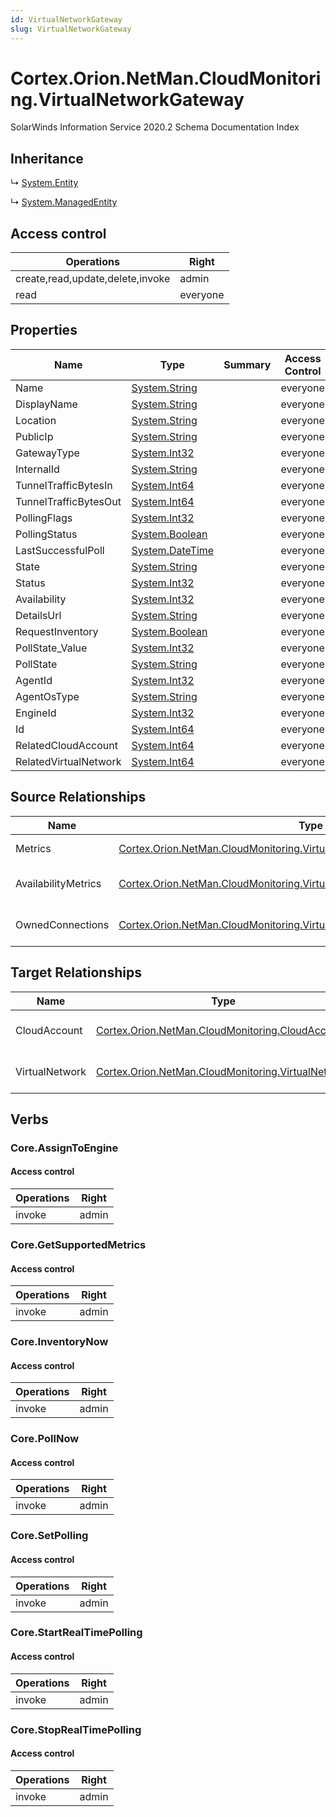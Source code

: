 ```yaml
---
id: VirtualNetworkGateway
slug: VirtualNetworkGateway
---
```


# Cortex.Orion.NetMan.CloudMonitoring.VirtualNetworkGateway

SolarWinds Information Service 2020.2 Schema Documentation Index

## Inheritance

↳ [System.Entity](./../System/Entity)

↳ [System.ManagedEntity](./../System/ManagedEntity)

## Access control

| Operations | Right |
| ------ | ------ |
| create,read,update,delete,invoke | admin |
| read | everyone |

## Properties

| Name | Type | Summary | Access Control |
| ------ | ------ | ------ | ------ |
| Name | [System.String](https://docs.microsoft.com/en-us/dotnet/api/system.string) |  | everyone |
| DisplayName | [System.String](https://docs.microsoft.com/en-us/dotnet/api/system.string) |  | everyone |
| Location | [System.String](https://docs.microsoft.com/en-us/dotnet/api/system.string) |  | everyone |
| PublicIp | [System.String](https://docs.microsoft.com/en-us/dotnet/api/system.string) |  | everyone |
| GatewayType | [System.Int32](https://docs.microsoft.com/en-us/dotnet/api/system.int32) |  | everyone |
| InternalId | [System.String](https://docs.microsoft.com/en-us/dotnet/api/system.string) |  | everyone |
| TunnelTrafficBytesIn | [System.Int64](https://docs.microsoft.com/en-us/dotnet/api/system.int64) |  | everyone |
| TunnelTrafficBytesOut | [System.Int64](https://docs.microsoft.com/en-us/dotnet/api/system.int64) |  | everyone |
| PollingFlags | [System.Int32](https://docs.microsoft.com/en-us/dotnet/api/system.int32) |  | everyone |
| PollingStatus | [System.Boolean](https://docs.microsoft.com/en-us/dotnet/api/system.boolean) |  | everyone |
| LastSuccessfulPoll | [System.DateTime](https://docs.microsoft.com/en-us/dotnet/api/system.datetime) |  | everyone |
| State | [System.String](https://docs.microsoft.com/en-us/dotnet/api/system.string) |  | everyone |
| Status | [System.Int32](https://docs.microsoft.com/en-us/dotnet/api/system.int32) |  | everyone |
| Availability | [System.Int32](https://docs.microsoft.com/en-us/dotnet/api/system.int32) |  | everyone |
| DetailsUrl | [System.String](https://docs.microsoft.com/en-us/dotnet/api/system.string) |  | everyone |
| RequestInventory | [System.Boolean](https://docs.microsoft.com/en-us/dotnet/api/system.boolean) |  | everyone |
| PollState_Value | [System.Int32](https://docs.microsoft.com/en-us/dotnet/api/system.int32) |  | everyone |
| PollState | [System.String](https://docs.microsoft.com/en-us/dotnet/api/system.string) |  | everyone |
| AgentId | [System.Int32](https://docs.microsoft.com/en-us/dotnet/api/system.int32) |  | everyone |
| AgentOsType | [System.String](https://docs.microsoft.com/en-us/dotnet/api/system.string) |  | everyone |
| EngineId | [System.Int32](https://docs.microsoft.com/en-us/dotnet/api/system.int32) |  | everyone |
| Id | [System.Int64](https://docs.microsoft.com/en-us/dotnet/api/system.int64) |  | everyone |
| RelatedCloudAccount | [System.Int64](https://docs.microsoft.com/en-us/dotnet/api/system.int64) |  | everyone |
| RelatedVirtualNetwork | [System.Int64](https://docs.microsoft.com/en-us/dotnet/api/system.int64) |  | everyone |

## Source Relationships

| Name | Type | Notes |
| ------ | ------ | ------ |
| Metrics | [Cortex.Orion.NetMan.CloudMonitoring.VirtualNetworkGateway.Metrics](./../Cortex.Orion.NetMan.CloudMonitoring.VirtualNetworkGateway/Metrics) | Defined by relationship Cortex.Orion.NetMan.CloudMonitoring.VirtualNetworkGatewayToMetrics (System.Hosting) |
| AvailabilityMetrics | [Cortex.Orion.NetMan.CloudMonitoring.VirtualNetworkGateway.AvailabilityMetrics](./../Cortex.Orion.NetMan.CloudMonitoring.VirtualNetworkGateway/AvailabilityMetrics) | Defined by relationship Cortex.Orion.NetMan.CloudMonitoring.VirtualNetworkGatewayToAvailabilityMetrics (System.Hosting) |
| OwnedConnections | [Cortex.Orion.NetMan.CloudMonitoring.VirtualNetworkConnection](./../Cortex.Orion.NetMan.CloudMonitoring/VirtualNetworkConnection) | Defined by relationship Cortex.Orion.NetMan.CloudMonitoring.SourceVirtualNetworkGatewayToVirtualNetworkConnection (System.Hosting) |

## Target Relationships

| Name | Type | Notes |
| ------ | ------ | ------ |
| CloudAccount | [Cortex.Orion.NetMan.CloudMonitoring.CloudAccount](./../Cortex.Orion.NetMan.CloudMonitoring/CloudAccount) | Defined by relationship Cortex.Orion.NetMan.CloudMonitoring.CloudAccountToVirtualNetworkGateway (System.Reference) |
| VirtualNetwork | [Cortex.Orion.NetMan.CloudMonitoring.VirtualNetwork](./../Cortex.Orion.NetMan.CloudMonitoring/VirtualNetwork) | Defined by relationship Cortex.Orion.NetMan.CloudMonitoring.VirtualNetworkToVirtualNetworkGateway (System.Hosting) |

## Verbs

### Core.AssignToEngine

#### Access control

| Operations | Right |
| ------ | ------ |
| invoke | admin |

### Core.GetSupportedMetrics

#### Access control

| Operations | Right |
| ------ | ------ |
| invoke | admin |

### Core.InventoryNow

#### Access control

| Operations | Right |
| ------ | ------ |
| invoke | admin |

### Core.PollNow

#### Access control

| Operations | Right |
| ------ | ------ |
| invoke | admin |

### Core.SetPolling

#### Access control

| Operations | Right |
| ------ | ------ |
| invoke | admin |

### Core.StartRealTimePolling

#### Access control

| Operations | Right |
| ------ | ------ |
| invoke | admin |

### Core.StopRealTimePolling

#### Access control

| Operations | Right |
| ------ | ------ |
| invoke | admin |

